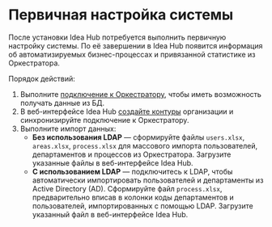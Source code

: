 # Первичная настройка системы

После установки Idea Hub потребуется выполнить первичную настройку системы. По её завершении в Idea Hub появится информация об автоматизируемых бизнес-процессах и привязанной статистике из Оркестратора. 

Порядок действий:
1. Выполните [подключение к Оркестратору](https://docs.primo-rpa.ru/primo-rpa/primo-rpa-idea-hub/installation/initial-setup/connecting-to-orch), чтобы иметь возможность получать данные из БД.
1. В веб-интерфейсе Idea Hub [создайте контуры](https://docs.primo-rpa.ru/primo-rpa/primo-rpa-idea-hub/installation/initial-setup/environments) организации и синхронизируйте подключение к Оркестратору.	
1. Выполните импорт данных:
   * **Без использования LDAP** — сформируйте файлы `users.xlsx`, `areas.xlsx`, `process.xlsx` для массового импорта пользователей, департаментов и процессов из Оркестратора. Загрузите указанные файлы в веб-интерфейсе Idea Hub.
   * **С использованием LDAP** — подключитесь к LDAP, чтобы автоматически импортировать пользователей и департаменты из Active Directory (AD). Сформируйте файл `process.xlsx`, предварительно вписав в колонки коды департаментов и пользователей, импортированных с помощью LDAP. Загрузите указанный файл в веб-интерфейсе Idea Hub.



